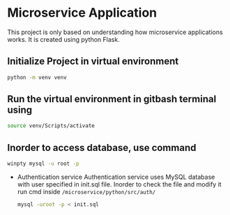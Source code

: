 # Microservice Application

This project is only based on understanding how microservice applications works. It is created using python Flask.

## Initialize Project in virtual environment

```bash
python -m venv venv
```

## Run the virtual environment in gitbash terminal using

```bash
source venv/Scripts/activate
```

## Inorder to access database, use command

```bash
winpty mysql -u root -p
```

- Authentication service
  Authentication service uses MySQL database with user specified in init.sql file.
  Inorder to check the file and modify it run cmd inside `/microservice/python/src/auth/`
  ```bash
  mysql -uroot -p < init.sql
  ```
